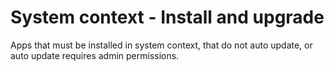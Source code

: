 # System context - Install and upgrade
Apps that must be installed in system context, that do not auto update, or auto update requires admin permissions.
